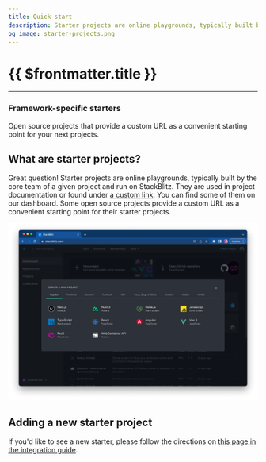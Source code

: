 ```yaml
---
title: Quick start
description: Starter projects are online playgrounds, typically built by the core team of a given project and run on StackBlitz.
og_image: starter-projects.png
---
```


<script setup lang="ts">
import StarterGrid from '@theme/components/StarterGrid.vue';
import { dotNewLinks } from './starters';
</script>

# {{ $frontmatter.title }}

<!-- @include: ./parts/stackblitz-description.md -->

<hr >

### Framework-specific starters
Open source projects that provide a custom URL as a convenient starting point for your next projects.

<StarterGrid :links="dotNewLinks" />

## What are starter projects?

Great question! Starter projects are online playgrounds, typically built by the core team of a given project and run on StackBlitz. They are used in project documentation or found under [a custom link](#framework-specific-starter). You can find some of them on our dashboard. Some open source projects provide a custom URL as a convenient starting point for their starter projects.

![Project Starter Dashboard](./assets/new-project.png)

## Adding a new starter project

If you'd like to see a new starter, please follow the directions on [this page in the integration guide](/guides/integration/open-from-github#set-up-the-main-starter-url).